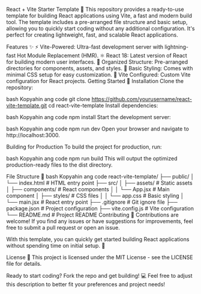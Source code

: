 React + Vite Starter Template 🚀
This repository provides a ready-to-use template for building React applications using Vite, a fast and modern build tool. The template includes a pre-arranged file structure and basic setup, allowing you to quickly start coding without any additional configuration. It's perfect for creating lightweight, fast, and scalable React applications.

Features ✨
⚡️ Vite-Powered: Ultra-fast development server with lightning-fast Hot Module Replacement (HMR).
⚛️ React 18: Latest version of React for building modern user interfaces.
📂 Organized Structure: Pre-arranged directories for components, assets, and styles.
🎨 Basic Styling: Comes with minimal CSS setup for easy customization.
🔧 Vite Configured: Custom Vite configuration for React projects.
Getting Started 🚀
Installation
Clone the repository:

bash
Kopyahin ang code
git clone https://github.com/yourusername/react-vite-template.git
cd react-vite-template
Install dependencies:

bash
Kopyahin ang code
npm install
Start the development server:

bash
Kopyahin ang code
npm run dev
Open your browser and navigate to http://localhost:3000.

Building for Production
To build the project for production, run:

bash
Kopyahin ang code
npm run build
This will output the optimized production-ready files to the dist directory.

File Structure 📁
bash
Kopyahin ang code
react-vite-template/
├── public/
│   └── index.html          # HTML entry point
├── src/
│   ├── assets/             # Static assets
│   ├── components/         # React components
│   │   └── App.jsx         # Main component
│   ├── styles/             # CSS files
│   │   └── app.css         # Basic styling
│   └── main.jsx            # React entry point
├── .gitignore              # Git ignore file
├── package.json            # Project configuration
├── vite.config.js          # Vite configuration
└── README.md               # Project README
Contributing 🤝
Contributions are welcome! If you find any issues or have suggestions for improvements, feel free to submit a pull request or open an issue.

With this template, you can quickly get started building React applications without spending time on initial setup. 🎉

License 📝
This project is licensed under the MIT License - see the LICENSE file for details.

Ready to start coding? Fork the repo and get building! 💻
Feel free to adjust this description to better fit your preferences and project needs!